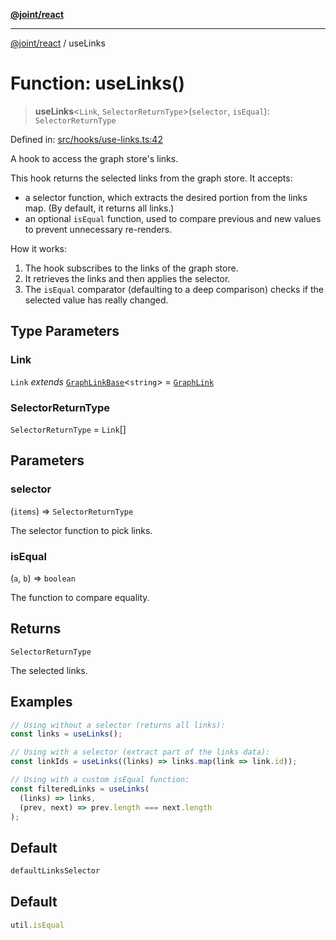 [**@joint/react**](../README.md)

***

[@joint/react](../README.md) / useLinks

# Function: useLinks()

> **useLinks**\<`Link`, `SelectorReturnType`\>(`selector`, `isEqual`): `SelectorReturnType`

Defined in: [src/hooks/use-links.ts:42](https://github.com/samuelgja/joint/blob/main/packages/joint-react/src/hooks/use-links.ts#L42)

A hook to access the graph store's links.

This hook returns the selected links from the graph store. It accepts:
 - a selector function, which extracts the desired portion from the links map.
   (By default, it returns all links.)
 - an optional `isEqual` function, used to compare previous and new values to prevent unnecessary re-renders.

How it works:
1. The hook subscribes to the links of the graph store.
2. It retrieves the links and then applies the selector.
3. The `isEqual` comparator (defaulting to a deep comparison) checks if the selected value has really changed.

## Type Parameters

### Link

`Link` *extends* [`GraphLinkBase`](../interfaces/GraphLinkBase.md)\<`string`\> = [`GraphLink`](../interfaces/GraphLink.md)

### SelectorReturnType

`SelectorReturnType` = `Link`[]

## Parameters

### selector

(`items`) => `SelectorReturnType`

The selector function to pick links.

### isEqual

(`a`, `b`) => `boolean`

The function to compare equality.

## Returns

`SelectorReturnType`

The selected links.

## Examples

```ts
// Using without a selector (returns all links):
const links = useLinks();
```

```ts
// Using with a selector (extract part of the links data):
const linkIds = useLinks((links) => links.map(link => link.id));
```

```ts
// Using with a custom isEqual function:
const filteredLinks = useLinks(
  (links) => links,
  (prev, next) => prev.length === next.length
);
```

## Default

```ts
defaultLinksSelector
```

## Default

```ts
util.isEqual
```
